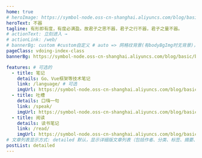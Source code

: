```yaml
---
home: true
# heroImage: https://symbol-node.oss-cn-shanghai.aliyuncs.com/blog/basic/background.jpg
heroText: 不器
tagline: 有形即有度，有度必满盈。故君子之思不器，君子之行不器，君子之量不器。
# actionText: 立刻进入 →
# actionLink: /web/
# bannerBg: custom #custom自定义 # auto => 网格纹背景(有bodyBgImg时无背景)，默认 | none => 无 | '大图地址' | background: 自定义背景样式       提示：如发现文本颜色不适应你的背景时可以到palette.styl修改$bannerTextColor变量
pageClass: vdoing-index-class
bannerBg: https://symbol-node.oss-cn-shanghai.aliyuncs.com/blog/basic/background/62494753_p0.jpg

features: # 可选的
  - title: 笔记
    details: Go、Vue框架等技术笔记
    link: /language/ # 可选
    imgUrl: https://symbol-node.oss-cn-shanghai.aliyuncs.com/blog/basic/stickers.png
  - title: 吐槽
    details: 口嗨一句
    link: /speak/
    imgUrl: https://symbol-node.oss-cn-shanghai.aliyuncs.com/blog/basic/speak.png
  - title: 阅读
    details: 读书笔记
    link: /read/
    imgUrl: https://symbol-node.oss-cn-shanghai.aliyuncs.com/blog/basic/reading.png
# 文章列表显示方式: detailed 默认，显示详细版文章列表（包括作者、分类、标签、摘要、分页等）| simple => 显示简约版文章列表（仅标题和日期）| none 不显示文章列表
postList: detailed
---
```


<!-- 小熊猫 -->
<!-- <img src="/img/panda-waving.png" class="panda no-zoom" style="width: 130px;height: 115px;opacity: 0.8;margin-bottom: -4px;padding-bottom:0;position: fixed;bottom: 0;left: 0.5rem;z-index: 1;"> -->

<ClientOnly>
  <IndexBigImg />
</ClientOnly>
